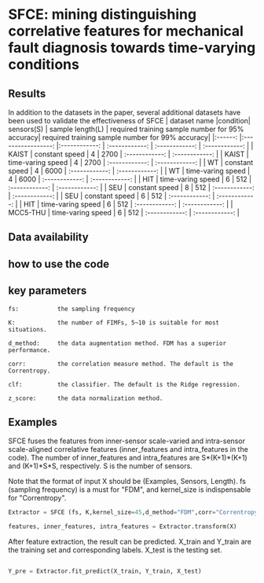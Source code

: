 
# SFCE: mining distinguishing correlative features for mechanical fault diagnosis towards time-varying conditions

## Results
In addition to the datasets in the paper, several additional datasets have been used to validate the effectiveness of SFCE
| dataset name  	|condition|     sensors(S)     	| sample length(L) 	| required training sample number for 95% accuracy|  required training sample number for 99% accuracy|
|:------:	  |:-----------------:	|:------------:	| :------------:	| :------------:	| :------------:	|
|    KAIST  |      constant speed     	|     4   	| 2700 	| :------------:	| :------------:	|
|    KAIST  |      time-varing speed     	|     4   	| 2700 	| :------------:	| :------------:	|
|    WT   	|      constant speed     	|     4   	| 6000 	| :------------:	| :------------:	|
|    WT   	|      time-varing speed     	|     4   	| 6000 	| :------------:	| :------------:	|
|    HIT   	|      time-varing speed     	|     6   	| 512 	| :------------:	| :------------:	|
|    SEU   	|      constant speed     	|     8   	| 512 	| :------------:	| :------------:	|
|    SEU   	|      constant speed     	|     6   	| 512 	| :------------:	| :------------:	|
|    HIT   	|      time-varing speed     	|     6   	| 512 	| :------------:	| :------------:	|
|  MCC5-THU |      time-varing speed     	|     6   	| 512 	| :------------:	| :------------:	|

## Data availability


## how to use the code
## key parameters
```
fs:           the sampling frequency

K:            the number of FIMFs, 5~10 is suitable for most situations.

d_method:     the data augmentation method. FDM has a superior performance.

corr:         the correlation measure method. The default is the Correntropy.

clf:          the classifier. The default is the Ridge regression.

z_score:      the data normalization method.
```

## Examples

SFCE fuses the features from inner-sensor scale-varied and intra-sensor scale-aligned correlative features (inner_features and intra_features in the code). The number of inner_features and intra_features are S\*(K+1)\*(K+1) and (K+1)\*S\*S, respectively. S is the number of sensors.

Note that the format of input X should be (Examples, Sensors, Length).  fs (sampling frequency) is a must for "FDM", and kernel_size is indispensable for "Correntropy". 

```python
Extractor = SFCE (fs, K,kernel_size=45,d_method="FDM",corr="Correntropy",clf="RR",z_score=True)

features, inner_features, intra_features = Extractor.transform(X)
```

After feature extraction, the result can be predicted.  X_train and Y_train are the training set and corresponding labels.  X_test is the testing set.

```python

Y_pre = Extractor.fit_predict(X_train, Y_train, X_test)
```

